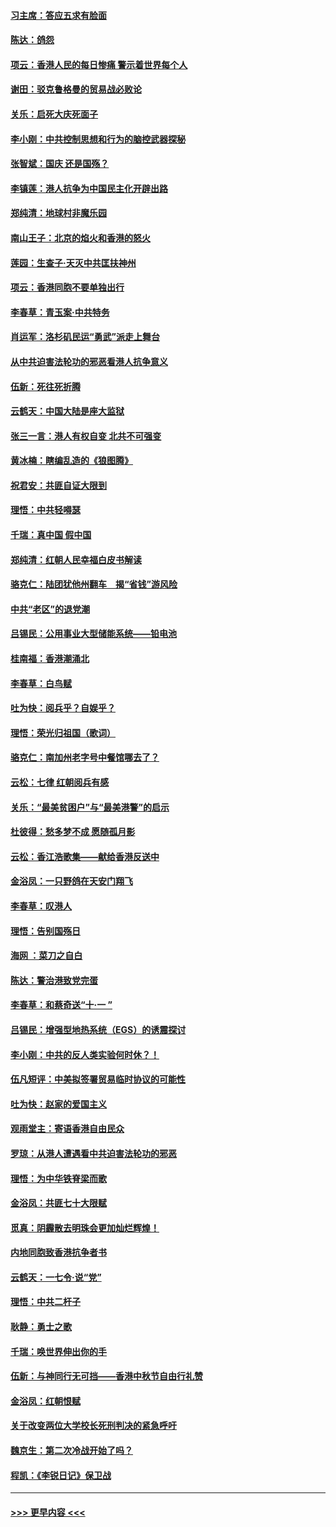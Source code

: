 #### [习主席：答应五求有脸面](../pages/nsc993/n11563953.md?t=10030422) 
#### [陈达：鸽怨](../pages/nsc993/n11561879.md?t=10030422) 
#### [项云：香港人民的每日惨痛  警示着世界每个人](../pages/nsc993/n11559273.md?t=10030422) 
#### [谢田：驳克鲁格曼的贸易战必败论](../pages/nsc993/n11555840.md?t=10030422) 
#### [关乐：启死大庆死面子](../pages/nsc993/n11556823.md?t=10030422) 
#### [李小刚：中共控制思想和行为的脑控武器探秘](../pages/nsc993/n11556776.md?t=10030422) 
#### [张智斌：国庆  还是国殇？](../pages/nsc993/n11556617.md?t=10030422) 
#### [李镇莲：港人抗争为中国民主化开辟出路](../pages/nsc993/n11556570.md?t=10030422) 
#### [郑纯清：地球村非魔乐园](../pages/nsc993/n11555415.md?t=10030422) 
#### [南山王子：北京的焰火和香港的怒火](../pages/nsc993/n11555318.md?t=10030422) 
#### [莲园：生查子·天灭中共匡扶神州](../pages/nsc993/n11555302.md?t=10030422) 
#### [项云：香港同胞不要单独出行](../pages/nsc993/n11555276.md?t=10030422) 
#### [李春草：青玉案‧中共特务](../pages/nsc993/n11552356.md?t=10030422) 
#### [肖运军：洛杉矶民运“勇武”派走上舞台](../pages/nsc993/n11551595.md?t=10030422) 
#### [从中共迫害法轮功的邪恶看港人抗争意义](../pages/nsc993/n11540858.md?t=10030422) 
#### [伍新：死往死折腾](../pages/nsc993/n11550174.md?t=10030422) 
#### [云鹤天：中国大陆是座大监狱](../pages/nsc993/n11550155.md?t=10030422) 
#### [张三一言：港人有权自变 北共不可强变](../pages/nsc993/n11550132.md?t=10030422) 
#### [黄冰楠：瞎编乱造的《狼图腾》](../pages/nsc993/n11550082.md?t=10030422) 
#### [祝君安：共匪自证大限到](../pages/nsc993/n11550041.md?t=10030422) 
#### [理悟：中共轻嘚瑟](../pages/nsc993/n11547978.md?t=10030422) 
#### [千瑞：真中国 假中国](../pages/nsc993/n11547865.md?t=10030422) 
#### [郑纯清：红朝人民幸福白皮书解读](../pages/nsc993/n11547499.md?t=10030422) 
#### [骆克仁：陆团犹他州翻车　揭“省钱”游风险](../pages/nsc993/n11546977.md?t=10030422) 
#### [中共“老区”的退党潮](../pages/nsc993/n11545995.md?t=10030422) 
#### [吕锡民：公用事业大型储能系统——铅电池](../pages/nsc993/n11545701.md?t=10030422) 
#### [桂南福：香港潮涌北](../pages/nsc993/n11545682.md?t=10030422) 
#### [李春草：白鸟赋](../pages/nsc993/n11545663.md?t=10030422) 
#### [吐为快：阅兵乎？自娱乎？](../pages/nsc993/n11545625.md?t=10030422) 
#### [理悟：荣光归祖国（歌词）](../pages/nsc993/n11545616.md?t=10030422) 
#### [骆克仁：南加州老字号中餐馆哪去了？](../pages/nsc993/n11545120.md?t=10030422) 
#### [云松：七律 红朝阅兵有感](../pages/nsc993/n11542394.md?t=10030422) 
#### [关乐：“最美贫困户”与“最美港警”的启示](../pages/nsc993/n11542252.md?t=10030422) 
#### [杜彼得：愁多梦不成 愿随孤月影](../pages/nsc993/n11540296.md?t=10030422) 
#### [云松：香江浩歌集——献给香港反送中](../pages/nsc993/n11540149.md?t=10030422) 
#### [金浴凤：一只野鸽在天安门翔飞](../pages/nsc993/n11540280.md?t=10030422) 
#### [李春草：叹港人](../pages/nsc993/n11540119.md?t=10030422) 
#### [理悟：告别国殇日](../pages/nsc993/n11539610.md?t=10030422) 
#### [海网 ：菜刀之自白](../pages/nsc993/n11539597.md?t=10030422) 
#### [陈达：警治港致党完蛋](../pages/nsc993/n11538127.md?t=10030422) 
#### [李春草：和蔡奇送“十·一 ”](../pages/nsc993/n11537810.md?t=10030422) 
#### [吕锡民：增强型地热系统（EGS）的诱震探讨](../pages/nsc993/n11537765.md?t=10030422) 
#### [李小刚：中共的反人类实验何时休？！](../pages/nsc993/n11537669.md?t=10030422) 
#### [伍凡短评：中美拟签署贸易临时协议的可能性](../pages/nsc993/n11536773.md?t=10030422) 
#### [吐为快：赵家的爱国主义](../pages/nsc993/n11536750.md?t=10030422) 
#### [观雨堂主：寄语香港自由民众](../pages/nsc993/n11536735.md?t=10030422) 
#### [罗琼：从港人遭遇看中共迫害法轮功的邪恶](../pages/nsc993/n11507862.md?t=10030422) 
#### [理悟：为中华铁脊梁而歌](../pages/nsc993/n11534458.md?t=10030422) 
#### [金浴凤：共匪七十大限赋](../pages/nsc993/n11534434.md?t=10030422) 
#### [觅真：阴霾散去明珠会更加灿烂辉煌！](../pages/nsc993/n11531858.md?t=10030422) 
#### [内地同胞致香港抗争者书](../pages/nsc993/n11531645.md?t=10030422) 
#### [云鹤天：一七令‧说“党”](../pages/nsc993/n11529099.md?t=10030422) 
#### [理悟：中共二杆子](../pages/nsc993/n11529046.md?t=10030422) 
#### [耿静：勇士之歌](../pages/nsc993/n11527562.md?t=10030422) 
#### [千瑞：唤世界伸出你的手](../pages/nsc993/n11526942.md?t=10030422) 
#### [伍新：与神同行无可挡——香港中秋节自由行礼赞](../pages/nsc993/n11526801.md?t=10030422) 
#### [金浴凤：红朝恨赋](../pages/nsc993/n11524312.md?t=10030422) 
#### [关于改变两位大学校长死刑判决的紧急呼吁](../pages/nsc993/n11524103.md?t=10030422) 
#### [魏京生：第二次冷战开始了吗？](../pages/nsc993/n11524023.md?t=10030422) 
#### [程凯：《李锐日记》保卫战](../pages/nsc993/n11522922.md?t=10030422) 

----
#### [ >>> 更早内容 <<< ](../indexes/nsc993-earlier.md)
